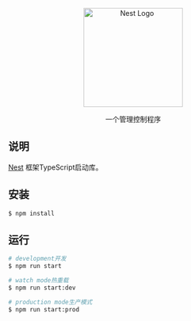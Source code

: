 <p align="center">
  <a href="http://nestjs.com/" target="blank"><img src="https://nestjs.com/img/logo-small.svg" width="200" alt="Nest Logo" /></a>
</p>

[circleci-image]: https://img.shields.io/circleci/build/github/nestjs/nest/master?token=abc123def456
[circleci-url]: https://circleci.com/gh/nestjs/nest

  <p align="center">一个管理控制程序</p>
    <p align="center">


## 说明

[Nest](https://github.com/nestjs/nest) 框架TypeScript启动库。

## 安装

```bash
$ npm install
```

## 运行

```bash
# development开发
$ npm run start

# watch mode热重载
$ npm run start:dev

# production mode生产模式
$ npm run start:prod
```

